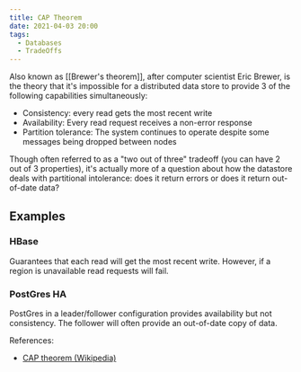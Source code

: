 ```yaml
---
title: CAP Theorem
date: 2021-04-03 20:00
tags: 
  - Databases
  - TradeOffs
---
```


Also known as [[Brewer's theorem]], after computer scientist Eric Brewer, is the theory that it's impossible for a distributed data store to provide 3 of the following capabilities simultaneously:

* Consistency: every read gets the most recent write
* Availability: Every read request receives a non-error response
* Partition tolerance: The system continues to operate despite some messages being dropped between nodes

Though often referred to as a "two out of three" tradeoff (you can have 2 out of 3 properties), it's actually more of a question about how the datastore deals with partitional intolerance: does it return errors or does it return out-of-date data?

## Examples

### HBase

Guarantees that each read will get the most recent write. However, if a region is unavailable read requests will fail.

### PostGres HA

PostGres in a leader/follower configuration provides availability but not consistency. The follower will often provide an out-of-date copy of data.

References:

* [CAP theorem (Wikipedia)](https://en.wikipedia.org/wiki/CAP_theorem)
